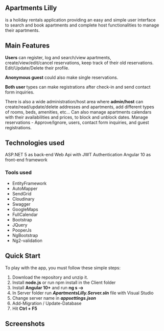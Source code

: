 ## Apartments Lilly
is a holiday rentals application providing an easy and simple user interface to search and book apartments and complete host functionalities to manage their apartments.

## Main Features
**Users** can register, log and search/view apartments, create/view/edit/cancel reservations, keep track of their old reservations. Edit/Update/Delete their profile.

**Anonymous guest** could also make single reservations.

**Both user** types can make registrations after check-in and send contact form inquiries.

There is also a wide administration/host area where **admin/host** can create/read/update/delete addresses and apartments, add different types of rooms, beds, amenities, etc...
Can also manage apartments calendars with their availabilities and prices, to block and unblock dates. 
Manage reservations - Approve/Ignore, users, contact form inquiries, and guest registrations.

## Technologies used
ASP.NET 5 as back-end Web Api with JWT Authentication
Angular 10 as front-end framework

### Tools used
- EntityFramework
- AutoMapper
- SendGrid
- Cloudinary
- Swagger
- GoogleMaps
- FullCalendar
- Bootstrap
- JQuery
- PooperJs
- NgBootstrap
- Ng2-validation


## Quick Start

To play with the app, you must follow these simple steps:

1. Download the repository and unzip it.
2. Install __node.js__ or run npm install in the Client folder
3. Install __Angular 10+__ and run **ng s -o**
4. In Server folder run ***ApartmentsLilly.Server.sln*** file with Visual Studio 
5. Change server name in ***appsettings.json***
6. Add-Migration / Update-Database
7. Hit **Ctrl + F5**

## Screenshots
